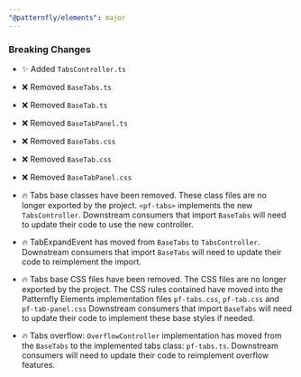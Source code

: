 ```yaml
---
"@patternfly/elements": major
---
```


### Breaking Changes

- ✨ Added `TabsController.ts`
- ❌ Removed `BaseTabs.ts`
- ❌ Removed `BaseTab.ts`
- ❌ Removed `BaseTabPanel.ts`
- ❌ Removed `BaseTabs.css`
- ❌ Removed `BaseTab.css`
- ❌ Removed `BaseTabPanel.css`

- 🔥 Tabs base classes have been removed.  These class files are no longer exported
by the project. `<pf-tabs>` implements the new `TabsController`. Downstream
consumers that import `BaseTabs` will need to update their code to use the new controller.
- 🔥 TabExpandEvent has moved from `BaseTabs` to `TabsController`.  Downstream
consumers that import `BaseTabs` will need to update their code to reimplement the import.
- 🔥 Tabs base CSS files have been removed. The CSS files are no longer exported by
the project. The CSS rules contained have moved into the Patternfly Elements
implementation files `pf-tabs.css`, `pf-tab.css` and `pf-tab-panel.css` Downstream
consumers that import `BaseTabs` will need to update their code to implement these 
base styles if needed.
- 🔥 Tabs overflow: `OverflowController` implementation has moved from the `BaseTabs` 
to the implemented tabs class: `pf-tabs.ts`. Downstream consumers will need to update 
their code to reimplement overflow features.  



